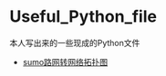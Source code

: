# Useful_Python_file
本人写出来的一些现成的Python文件

- [sumo路网转网络拓扑图](https://github.com/xiao-red-lao/Useful_Python_file/blob/main/sumo_to_network.py)
